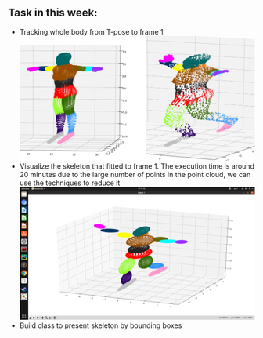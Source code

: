 ## Task in this week:
- Tracking whole body from T-pose to frame 1
![segmentation_point cloud from T-pose to frame 1](frame0_1.jpg)
- Visualize the skeleton that fitted to frame 1. The execution time is around 20 minutes due to the large number of points in the point cloud, we can use the techniques to reduce it
![Bounding boxed of skeleton that tracked to frame 1](20minutes.png)
- Build class to present skeleton by bounding boxes


